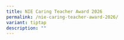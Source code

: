 ```yaml
---
title: NIE Caring Teacher Award 2026
permalink: /nie-caring-teacher-award-2026/
variant: tiptap
description: ""
---
```

